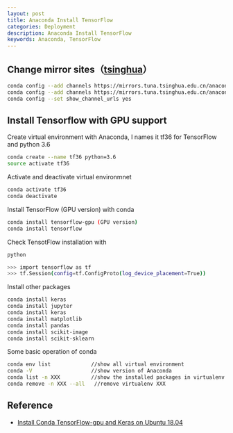 ```yaml
---
layout: post
title: Anaconda Install TensorFlow
categories: Deployment
description: Anaconda Install TensorFlow
keywords: Anaconda, TensorFlow
---
```


## Change mirror sites（[tsinghua](https://mirror.tuna.tsinghua.edu.cn/help/anaconda/)）

```sh
conda config --add channels https://mirrors.tuna.tsinghua.edu.cn/anaconda/pkgs/free/
conda config --add channels https://mirrors.tuna.tsinghua.edu.cn/anaconda/pkgs/main/
conda config --set show_channel_urls yes
```

## Install Tensorflow with GPU support

Create virtual environment with Anaconda, I names it tf36 for TensorFlow and python 3.6

```sh
conda create --name tf36 python=3.6
source activate tf36
```

Activate and deactivate virtual environmnet

```sh
conda activate tf36
conda deactivate
```

Install TensorFlow (GPU version) with conda

```sh
conda install tensorflow-gpu (GPU version)
conda install tensorflow
```

Check TensotFlow installation with

```sh
python
```

```sh
>>> import tensorflow as tf
>>> tf.Session(config=tf.ConfigProto(log_device_placement=True))
```

Install other packages

```sh
conda install keras
conda install jupyter
conda install keras
conda install matplotlib
conda install pandas
conda install scikit-image
conda install scikit-sklearn
```

Some basic operation of conda

```sh
conda env list             //show all virtual environment
conda -V                   //show version of Anaconda
conda list -n XXX          //show the installed packages in virtualenv XXX
conda remove -n XXX --all   //remove virtualenv XXX
```

## Reference

* [Install Conda TensorFlow-gpu and Keras on Ubuntu 18.04][1]

[1]: https://medium.com/@naomi.fridman/install-conda-tensorflow-gpu-and-keras-on-ubuntu-18-04-1b403e740e25







